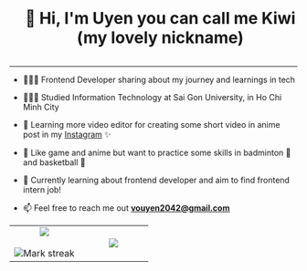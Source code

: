 <!--h1 without bottom border-->
<div id="user-content-toc">
  <ul align="center">
    <summary><h1 style="display: inline-block">👋 Hi, I'm Uyen you can call me Kiwi (my lovely nickname)</h1></summary>
  </ul>
</div>
<hr/>


 - 👩🏻‍💻 Frontend Developer sharing about my journey and learnings in tech<br/>
 
 - 👩🏻‍🎓 Studied Information Technology at Sai Gon University, in Ho Chi Minh City<br/>
 
 - 🎨 Learning more video editor for creating some short video in anime post in my [Instagram](https://www.instagram.com/kimuyen425/) ✨<br/>
 
 - 🤖 Like game and anime but want to practice some skills in badminton 🏸 and basketball 🏀<br/>
 
 - 💭 Currently learning about frontend developer and aim to find frontend intern job!<br/>

 - 📫 Feel free to reach me out **vouyen2042@gmail.com**




<!--- stats (start) -->
<table align="center">
<tr border="none">
<td width="50%" align="center">
  
  <img  align="center"  src="https://github-readme-stats.vercel.app/api?username=TRKUyen&theme=radical&hide_border=false&include_all_commits=true&count_private=true" />
  <br></br>
  <img  title="🔥 Get streak stats for your profile at git.io/streak-stats" alt="Mark streak" src="https://github-readme-streak-stats.herokuapp.com/?user=TRKUyen&theme=radical&hide_border=false" /> 
</td>

<td width="50%" align="center">

  <img  align="center"  src="https://github-readme-stats.anuraghazra1.vercel.app/api/top-langs/?username=TRKUyen&theme=radical&hide_border=false&no-bg=true&no-frame=true&langs_count=7"/>
  
  </td>
</tr>
</table>
<!--- stats (end) -->
